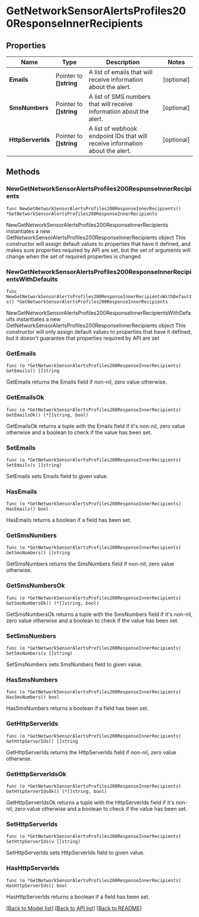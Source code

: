 # GetNetworkSensorAlertsProfiles200ResponseInnerRecipients

## Properties

Name | Type | Description | Notes
------------ | ------------- | ------------- | -------------
**Emails** | Pointer to **[]string** | A list of emails that will receive information about the alert. | [optional] 
**SmsNumbers** | Pointer to **[]string** | A list of SMS numbers that will receive information about the alert. | [optional] 
**HttpServerIds** | Pointer to **[]string** | A list of webhook endpoint IDs that will receive information about the alert. | [optional] 

## Methods

### NewGetNetworkSensorAlertsProfiles200ResponseInnerRecipients

`func NewGetNetworkSensorAlertsProfiles200ResponseInnerRecipients() *GetNetworkSensorAlertsProfiles200ResponseInnerRecipients`

NewGetNetworkSensorAlertsProfiles200ResponseInnerRecipients instantiates a new GetNetworkSensorAlertsProfiles200ResponseInnerRecipients object
This constructor will assign default values to properties that have it defined,
and makes sure properties required by API are set, but the set of arguments
will change when the set of required properties is changed

### NewGetNetworkSensorAlertsProfiles200ResponseInnerRecipientsWithDefaults

`func NewGetNetworkSensorAlertsProfiles200ResponseInnerRecipientsWithDefaults() *GetNetworkSensorAlertsProfiles200ResponseInnerRecipients`

NewGetNetworkSensorAlertsProfiles200ResponseInnerRecipientsWithDefaults instantiates a new GetNetworkSensorAlertsProfiles200ResponseInnerRecipients object
This constructor will only assign default values to properties that have it defined,
but it doesn't guarantee that properties required by API are set

### GetEmails

`func (o *GetNetworkSensorAlertsProfiles200ResponseInnerRecipients) GetEmails() []string`

GetEmails returns the Emails field if non-nil, zero value otherwise.

### GetEmailsOk

`func (o *GetNetworkSensorAlertsProfiles200ResponseInnerRecipients) GetEmailsOk() (*[]string, bool)`

GetEmailsOk returns a tuple with the Emails field if it's non-nil, zero value otherwise
and a boolean to check if the value has been set.

### SetEmails

`func (o *GetNetworkSensorAlertsProfiles200ResponseInnerRecipients) SetEmails(v []string)`

SetEmails sets Emails field to given value.

### HasEmails

`func (o *GetNetworkSensorAlertsProfiles200ResponseInnerRecipients) HasEmails() bool`

HasEmails returns a boolean if a field has been set.

### GetSmsNumbers

`func (o *GetNetworkSensorAlertsProfiles200ResponseInnerRecipients) GetSmsNumbers() []string`

GetSmsNumbers returns the SmsNumbers field if non-nil, zero value otherwise.

### GetSmsNumbersOk

`func (o *GetNetworkSensorAlertsProfiles200ResponseInnerRecipients) GetSmsNumbersOk() (*[]string, bool)`

GetSmsNumbersOk returns a tuple with the SmsNumbers field if it's non-nil, zero value otherwise
and a boolean to check if the value has been set.

### SetSmsNumbers

`func (o *GetNetworkSensorAlertsProfiles200ResponseInnerRecipients) SetSmsNumbers(v []string)`

SetSmsNumbers sets SmsNumbers field to given value.

### HasSmsNumbers

`func (o *GetNetworkSensorAlertsProfiles200ResponseInnerRecipients) HasSmsNumbers() bool`

HasSmsNumbers returns a boolean if a field has been set.

### GetHttpServerIds

`func (o *GetNetworkSensorAlertsProfiles200ResponseInnerRecipients) GetHttpServerIds() []string`

GetHttpServerIds returns the HttpServerIds field if non-nil, zero value otherwise.

### GetHttpServerIdsOk

`func (o *GetNetworkSensorAlertsProfiles200ResponseInnerRecipients) GetHttpServerIdsOk() (*[]string, bool)`

GetHttpServerIdsOk returns a tuple with the HttpServerIds field if it's non-nil, zero value otherwise
and a boolean to check if the value has been set.

### SetHttpServerIds

`func (o *GetNetworkSensorAlertsProfiles200ResponseInnerRecipients) SetHttpServerIds(v []string)`

SetHttpServerIds sets HttpServerIds field to given value.

### HasHttpServerIds

`func (o *GetNetworkSensorAlertsProfiles200ResponseInnerRecipients) HasHttpServerIds() bool`

HasHttpServerIds returns a boolean if a field has been set.


[[Back to Model list]](../README.md#documentation-for-models) [[Back to API list]](../README.md#documentation-for-api-endpoints) [[Back to README]](../README.md)


